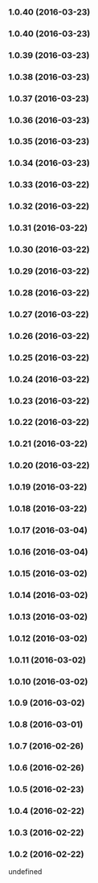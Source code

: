 ### 1.0.40 (2016-03-23)


### 1.0.40 (2016-03-23)


### 1.0.39 (2016-03-23)


### 1.0.38 (2016-03-23)


### 1.0.37 (2016-03-23)


### 1.0.36 (2016-03-23)


### 1.0.35 (2016-03-23)


### 1.0.34 (2016-03-23)


### 1.0.33 (2016-03-22)


### 1.0.32 (2016-03-22)


### 1.0.31 (2016-03-22)


### 1.0.30 (2016-03-22)


### 1.0.29 (2016-03-22)


### 1.0.28 (2016-03-22)


### 1.0.27 (2016-03-22)


### 1.0.26 (2016-03-22)


### 1.0.25 (2016-03-22)


### 1.0.24 (2016-03-22)


### 1.0.23 (2016-03-22)


### 1.0.22 (2016-03-22)


### 1.0.21 (2016-03-22)


### 1.0.20 (2016-03-22)


### 1.0.19 (2016-03-22)


### 1.0.18 (2016-03-22)


### 1.0.17 (2016-03-04)


### 1.0.16 (2016-03-04)


### 1.0.15 (2016-03-02)


### 1.0.14 (2016-03-02)


### 1.0.13 (2016-03-02)


### 1.0.12 (2016-03-02)


### 1.0.11 (2016-03-02)


### 1.0.10 (2016-03-02)


### 1.0.9 (2016-03-02)


### 1.0.8 (2016-03-01)


### 1.0.7 (2016-02-26)


### 1.0.6 (2016-02-26)


### 1.0.5 (2016-02-23)


### 1.0.4 (2016-02-22)


### 1.0.3 (2016-02-22)


### 1.0.2 (2016-02-22)


undefined